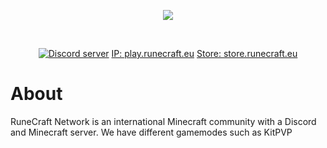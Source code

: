 <div align="center">
  <p>
    <a href="https://dsc.gg/runecraft"><img src="https://cdn.luckiecrab.nl/runecraftimg.png"></a>
  </p>
  
  <br />
  <p>
    <a href="https://dsc.gg/runecraft"><img src="https://img.shields.io/discord/809479699663290380?color=5865F2&logo=discord&logoColor=white" alt="Discord server" /></a>
    <a href="https://dsc.gg/runecraft">IP: play.runecraft.eu</a>
    <a href="https://store.runecraft.eu">Store: store.runecraft.eu</a> 
  </p>
</div>

# About
RuneCraft Network is an international Minecraft community with a Discord and Minecraft server. We have different gamemodes such as KitPVP 
